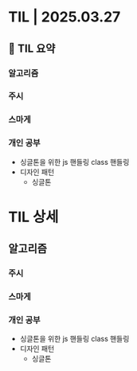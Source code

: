 # TIL | 2025.03.27

## 📌 TIL 요약

### 알고리즘

### 주시

### 스마게

### 개인 공부

-   싱글톤을 위한 js 핸들링 class 핸들링
-   디자인 패턴
    -   싱글톤

# TIL 상세

## 알고리즘

### 주시

### 스마게

### 개인 공부

-   싱글톤을 위한 js 핸들링 class 핸들링
-   디자인 패턴
    -   싱글톤
